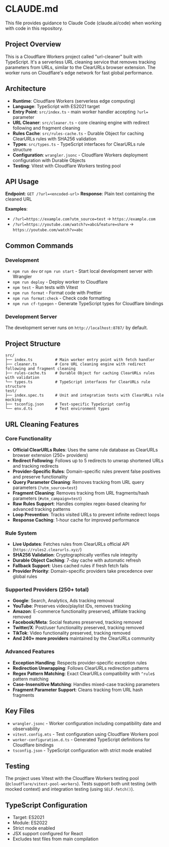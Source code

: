 # CLAUDE.md

This file provides guidance to Claude Code (claude.ai/code) when working with code in this repository.

## Project Overview

This is a Cloudflare Workers project called "url-cleaner" built with TypeScript. It's a serverless URL cleaning service that removes tracking parameters from URLs, similar to the ClearURLs browser extension. The worker runs on Cloudflare's edge network for fast global performance.

## Architecture

- **Runtime**: Cloudflare Workers (serverless edge computing)
- **Language**: TypeScript with ES2021 target
- **Entry Point**: `src/index.ts` - main worker handler accepting `?url=` parameter
- **URL Cleaner**: `src/cleaner.ts` - core cleaning engine with redirect following and fragment cleaning
- **Rules Cache**: `src/rules-cache.ts` - Durable Object for caching ClearURLs rules with SHA256 validation
- **Types**: `src/types.ts` - TypeScript interfaces for ClearURLs rule structure
- **Configuration**: `wrangler.jsonc` - Cloudflare Workers deployment configuration with Durable Objects
- **Testing**: Vitest with Cloudflare Workers testing pool

## API Usage

**Endpoint**: `GET /?url=<encoded-url>`
**Response**: Plain text containing the cleaned URL

**Examples**:

- `/?url=https://example.com?utm_source=test` → `https://example.com`
- `/?url=https://youtube.com/watch?v=abc&feature=share` → `https://youtube.com/watch?v=abc`

## Common Commands

### Development

- `npm run dev` or `npm run start` - Start local development server with Wrangler
- `npm run deploy` - Deploy worker to Cloudflare
- `npm test` - Run tests with Vitest
- `npm run format` - Format code with Prettier
- `npm run format:check` - Check code formatting
- `npm run cf-typegen` - Generate TypeScript types for Cloudflare bindings

### Development Server

The development server runs on `http://localhost:8787/` by default.

## Project Structure

```
src/
├── index.ts          # Main worker entry point with fetch handler
├── cleaner.ts        # Core URL cleaning engine with redirect following and fragment cleaning
├── rules-cache.ts    # Durable Object for caching ClearURLs rules with validation
└── types.ts          # TypeScript interfaces for ClearURLs rule structure
test/
├── index.spec.ts     # Unit and integration tests with ClearURLs rule mocking
├── tsconfig.json     # Test-specific TypeScript config
└── env.d.ts          # Test environment types
```

## URL Cleaning Features

### Core Functionality

- **Official ClearURLs Rules**: Uses the same rule database as ClearURLs browser extension (250+ providers)
- **Redirect Following**: Follows up to 5 redirects to unwrap shortened URLs and tracking redirects
- **Provider-Specific Rules**: Domain-specific rules prevent false positives and preserve functionality
- **Query Parameter Cleaning**: Removes tracking from URL query parameters (`?utm_source=test`)
- **Fragment Cleaning**: Removes tracking from URL fragments/hash parameters (`#utm_campaign=test`)
- **Raw Rules Support**: Handles complex regex-based cleaning for advanced tracking patterns
- **Loop Prevention**: Tracks visited URLs to prevent infinite redirect loops
- **Response Caching**: 1-hour cache for improved performance

### Rule System

- **Live Updates**: Fetches rules from ClearURLs official API (`https://rules2.clearurls.xyz/`)
- **SHA256 Validation**: Cryptographically verifies rule integrity
- **Durable Object Caching**: 7-day cache with automatic refresh
- **Fallback Support**: Uses cached rules if fresh fetch fails
- **Provider Priority**: Domain-specific providers take precedence over global rules

### Supported Providers (250+ total)

- **Google**: Search, Analytics, Ads tracking removal
- **YouTube**: Preserves video/playlist IDs, removes tracking
- **Amazon**: E-commerce functionality preserved, affiliate tracking removed
- **Facebook/Meta**: Social features preserved, tracking removed
- **Twitter/X**: Post/user functionality preserved, tracking removed
- **TikTok**: Video functionality preserved, tracking removed
- **And 240+ more providers** maintained by the ClearURLs community

### Advanced Features

- **Exception Handling**: Respects provider-specific exception rules
- **Redirection Unwrapping**: Follows ClearURLs redirection patterns
- **Regex Pattern Matching**: Exact ClearURLs compatibility with `^rule$` pattern matching
- **Case-Insensitive Matching**: Handles mixed-case tracking parameters
- **Fragment Parameter Support**: Cleans tracking from URL hash fragments

## Key Files

- `wrangler.jsonc` - Worker configuration including compatibility date and observability
- `vitest.config.mts` - Test configuration using Cloudflare Workers pool
- `worker-configuration.d.ts` - Generated TypeScript definitions for Cloudflare bindings
- `tsconfig.json` - TypeScript configuration with strict mode enabled

## Testing

The project uses Vitest with the Cloudflare Workers testing pool (`@cloudflare/vitest-pool-workers`). Tests support both unit testing (with mocked context) and integration testing (using `SELF.fetch()`).

## TypeScript Configuration

- Target: ES2021
- Module: ES2022
- Strict mode enabled
- JSX support configured for React
- Excludes test files from main compilation
